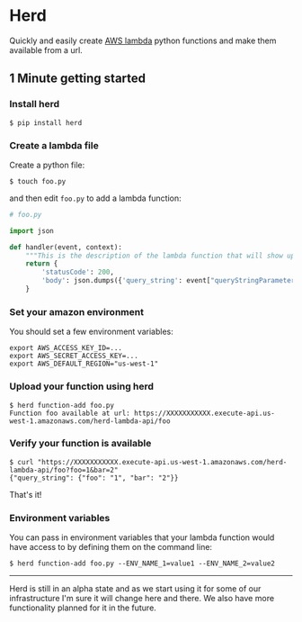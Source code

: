 # Herd

Quickly and easily create [AWS lambda](https://aws.amazon.com/lambda/) python functions and make them available from a url.

## 1 Minute getting started

### Install herd

    $ pip install herd
    

### Create a lambda file

Create a python file:

    $ touch foo.py
    
and then edit `foo.py` to add a lambda function:

```python
# foo.py

import json

def handler(event, context):
    """This is the description of the lambda function that will show up in AWS console"""
    return {
        'statusCode': 200,
        'body': json.dumps({'query_string': event["queryStringParameters"]}),
    }
```

### Set your amazon environment

You should set a few environment variables:

```
export AWS_ACCESS_KEY_ID=...
export AWS_SECRET_ACCESS_KEY=...
export AWS_DEFAULT_REGION="us-west-1"
```

### Upload your function using herd

    $ herd function-add foo.py
    Function foo available at url: https://XXXXXXXXXXX.execute-api.us-west-1.amazonaws.com/herd-lambda-api/foo
    

### Verify your function is available

    $ curl "https://XXXXXXXXXXX.execute-api.us-west-1.amazonaws.com/herd-lambda-api/foo?foo=1&bar=2"
    {"query_string": {"foo": "1", "bar": "2"}}
    
That's it!

### Environment variables

You can pass in environment variables that your lambda function would have access to by defining them on the command line:

	$ herd function-add foo.py --ENV_NAME_1=value1 --ENV_NAME_2=value2


----------------------------------------------

Herd is still in an alpha state and as we start using it for some of our infrastructure I'm sure it will change here and there. We also have more functionality planned for it in the future.